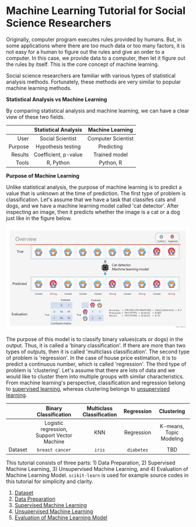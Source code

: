 # Machine Learning Tutorial for Social Science Researchers

Originally, computer program executes rules provided by humans. But, in some applications where there are too much data or too many factors, it is not easy for a human to figure out the rules and give an order to a computer. In this case, we provide data to a computer, then let it figure out the rules by itself. This is the core concept of machine learning.

Social science researchers are familiar with various types of statistical analysis methods. Fortunately, these methods are very similar to popular machine learning methods.

__Statistical Analysis vs Machine Learning__

By comparing statistical analysis and machine learning, we can have a clear view of these two fields.  

|         | Statistical Analysis | Machine Learning |
|--------:| :----------------: | :--------------: |
| User    | Social Scientist | Computer Scientist |
| Purpose | Hypothesis testing | Predicting       |
| Results | Coefficient, p-value | Trained model |
| Tools   | R, Python | Python, R |

__Purpose of Machine Learning__

Unlike statistical analysis, the purpose of machine learning is to predict a value that is unknown at the time of prediction. The first type of problem is classification. Let's assume that we have a task that classifes cats and dogs, and we have a machine learning model called 'cat detector'. After inspecting an image, then it predicts whether the image is a cat or a dog just like in the figure below.

![overview](images/overview.png)

The purpose of this model is to classify binary values(cats or dogs) in the output. Thus, it is called a 'binary classification'. If there are more than two types of outputs, then it is called 'multiclass classification'. The second type of problem is 'regression'. In the case of house price estimation, it is to predict a continuous number, which is called 'regression'. The third type of problem is 'clustering'. Let's assume that there are lots of data and we would like to cluster them into multiple groups with similar characteristics. From machine learning's perspective, classification and regression belong to [supervised learning](Supervised.md), whereas clustering belongs to [unsupervised learning](Unsupervised.md).

| | Binary Classification | Multiclass Classification | Regression |Clustering |
| --- | :---------------: | :-------------------: | :---: | :--------: |
| | Logistic regression, Support Vector Machine | KNN | Regression | K-means, Topic Modeling |
| Dataset | `breast cancer` | `iris` | `diabetes` | TBD | 

This tutorial consists of three parts: 1) Data Preparation, 2) Supervised Machine Learning, 3) Unsupervised Machine Learning, and 4) Evaluation of Machine Learning Model. `scikit-learn` is used for example source codes in this tutorial for simplicity and clarity. 

1. [Dataset](Dataset.md)
2. [Data Preparation](Data_preparation.md)
3. [Supervised Machine Learning](Supervised.md)
4. [Unsupervised Machine Learning](Unsupervised.md)
5. [Evaluation of Machine Learning Model](Evaluation.md)